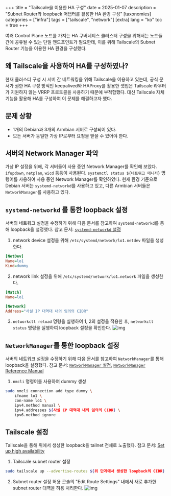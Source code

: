 +++
title = "Tailscale을 이용한 HA 구성"
date = 2025-01-07
description = "Subnet Router와 loopback 어댑터를 활용한 HA 환경 구성"
[taxonomies]
categories = ["infra"]
tags = ["tailscale", "network"]
[extra]
lang = "ko"
toc = true
+++

여러 Control Plane 노드를 가지는 HA 쿠버네티스 클러스터 구성을 위해서는 노드들 간에 공유될 수 있는 단일 엔드포인트가 필요한데,
이를 위해 Tailscale의 Subnet Router 기능을 이용한 HA 환경을 구성했다.

## 왜 Tailscale을 사용하여 HA를 구성하였나?

현재 클러스터 구성 시 서버 간 네트워킹을 위해 Tailscale을 이용하고 있는데,
공식 문서가 권한 HA 구성 방식인 keepalived와 HAProxy를 활용한 셋업은 Tailscale 라우터가 지원하지 않는 VRRP 프로토콜을 사용하기 때문에 부적합했다.
대신 Tailscale 자체 기능을 활용해 HA를 구성하여 이 문제를 해결하고자 했다.

## 문제 상황
- 1개의 Debian과 3개의 Armbian 서버로 구성되어 있다.
- 모든 서버가 동일한 가상 IP로부터 요청을 받을 수 있어야 한다.

## 서버의 Network Manager 파악

가상 IP 설정을 위해, 각 서버들이 사용 중인 Network Manager를 확인해 보았다.
`ifupdown`, `netplan`, `wicd` 등등이 사용된다. `systemctl status ${네트워크 메니저}` 명령어를 사용하여 사용 중인 Network Manager를 확인하였다.
현재 환경 기준으로 Debian 서버는 `systemd-networkd`를 사용하고 있고, 다른 Armbian 서버들은 `NetworkManager`를 사용하고 있다.


## `systemd-networkd` 를 통한 loopback 설정

서버의 네트워크 설정을 수정하기 위해 다음 문서를 참고하여 `systemd-networkd`를 통해 loopback을 설정했다.
참고 문서: [`systemd-networkd` 설정](https://wiki.debian.org/SystemdNetworkd)

1. network device 설정을 위해 `/etc/systemd/network/lo1.netdev` 파일을 생성한다.
```ini
[NetDev]
Name=lo1
Kind=dummy
```
2. network link 설정을 위해 `/etc/systemd/network/lo1.network` 파일을 생성한다.
```ini
[Match]
Name=lo1

[Network]
Address="사설 IP 대역대 내의 임의의 CIDR"
```
3. `networkctl reload` 명령을 실행하여 1, 2의 설정을 적용한 후, `networkctl status` 명령을 실행하여 loopback 설정을 확인한다.
![img](/assets/images/tailscale-ha/networkctl-status.png)

## `NetworkManager`를 통한 loopback 설정

서버의 네트워크 설정을 수정하기 위해 다음 문서를 참고하여 `NetworkManager`를 통해 loopback을 설정했다.
참고 문서: [`NetworkManager` 설정](https://docs.redhat.com/en/documentation/red_hat_enterprise_linux/8/html/configuring_and_managing_networking/creating-a-dummy-interface_configuring-and-managing-networking), [`NetworkManager` Reference Manual](https://networkmanager.dev/docs/api/latest/nm-settings-keyfile.html)

1. `nmcli` 명령어를 사용하여 dummy 생성
```sh
sudo nmcli connection add type dummy \
    ifname lo1 \
    con-name lo1 \
    ipv4.method manual \
    ipv4.addresses ${사설 IP 대역대 내의 임의의 CIDR} \
    ipv6.method ignore
```

## Tailscale 설정

Tailscale을 통해 위에서 생성한 loopback을 tailnet 전체로 노출했다.
참고 문서: [Set up high availability](https://tailscale.com/kb/1115/high-availability#subnet-router-high-availability)

1. Tailscale subnet router 설정
```sh
sudo tailscale up --advertise-routes ${위 단계에서 생성한 loopback의 CIDR}
```
2. Subnet router 설정 허용
콘솔의 "Edit Route Settings" 내에서 새로 추가한 subnet router 대역을 허용 처리한다.
![img](/assets/images/tailscale-ha/tailscale-console.png)
